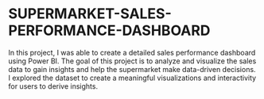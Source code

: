 # SUPERMARKET-SALES-PERFORMANCE-DASHBOARD
In this project, I was able to create a detailed sales performance dashboard using Power BI. The goal
of this project is to analyze and visualize the sales data to gain insights and help the supermarket
make data-driven decisions. I explored the dataset to create a meaningful visualizations and
interactivity for users to derive insights.
